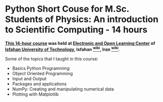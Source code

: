 Python Short Couse for M.Sc. Students of Physics: An introduction to Scientific Computing - 14 hours
====================================================================================================
**[This 14-hour course](http://mojtabakhodadadi.physics.iut.ac.ir/content/python-short-couse-physics-student-introduction-scientific-computing-14-hours) was held at [Electronic and Open Learning Center](http://eeoec.iut.ac.ir/) of [Isfahan University of Technology](http://iut.ac.ir/en), Isfahan <a href="http://en.wikipedia.org/wiki/Isfahan"><sup>wiki</sup></a><strong>, Iran </strong><a href="http://en.wikipedia.org/wiki/Iran"><sup>wiki</sup></a>.**

Some of the topics that I taught in this course:
* Basics Python Programming
* Object Oriented Programming
* Input and Output
* Packages and applications
* NumPy: Creating and manipulating numerical data
* Plotting with Matplotlib
